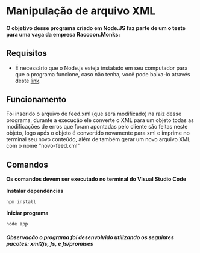 # Manipulação de arquivo XML

#### O objetivo desse programa criado em Node.JS faz parte de um o teste para uma vaga da empresa Raccoon.Monks:

## Requisitos
- É necessário que o Node.js esteja instalado em seu computador para que o programa funcione, caso não tenha, você pode baixa-lo através deste [link](https://nodejs.org/en/download/).


## Funcionamento
Foi inserido o arquivo de feed.xml (que será modificado) na raiz desse programa, durante a execução ele converte o XML para um objeto todas as modificações de erros que foram apontadas pelo cliente são feitas neste objeto, logo após o objeto é convertido novamente para xml e imprime no terminal seu novo conteúdo, além de também gerar um novo arquivo XML com o nome "novo-feed.xml"

## Comandos
**Os comandos devem ser executado no terminal do Visual Studio Code**

**Instalar dependências**
```
npm install
```

**Iniciar programa**
```
node app
```

##### Observação o programa foi desenvolvido utilizando os seguintes pacotes: **xml2js**, **fs**, e **fs/promises**
